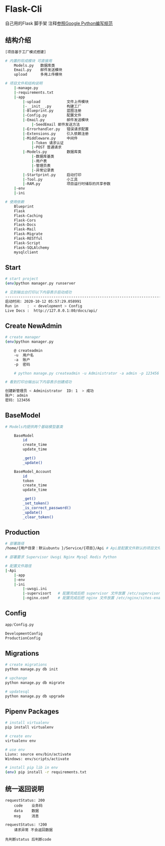 # Flask-Cli

自己用的Flask 脚手架 注释[参照Google Python编写规范](https://zh-google-styleguide.readthedocs.io/en/latest/google-python-styleguide/python_style_rules/#comments)


## 结构介绍
``` sh
[项目基于工厂模式搭建]

# 内置的现成模块 可直接用
    Models.py   数据库类
    Email.py    邮件发送模块
    upload      多用上传模块

# 项目文件和结构说明
    |-manage.py
    |-requirements.txt
    |-app
        |-upload            文件上传模块
        |-__init__.py       构建工厂
        |-Blueprint.py      蓝图注册
        |-Config.py         配置文件
        |-Email.py          邮件发送模块
            |-SeedEmail 邮件发送方法
        |-Errorhandler.py   错误请求配置
        |-Extensions.py     引入依赖注册
        |-Middleware.py     中间件
            |-Token 请求认证
            |-POST 普通请求
        |-Models.py         数据库类
            |-数据库基类
            |-用户表
            |-管理员表
            |-异常记录表
        |-Startprint.py     启动打印
        |-Tool.py           小工具
        |-RAM.py            项目运行时储存的共享参数
    |-env
    |-ini

# 使用依赖
    Blueprint
    Flask
    Flask-Caching   
    Flask-Cors      
    Flask-Docs      
    Flask-Mail      
    Flask-Migrate   
    Flask-RESTful   
    Flask-Script    
    Flask-SQLAlchemy
    mysqlclient
```

## Start
``` sh
# start project
(env)python manager.py runserver

# 见到输出台打印以下内容表示启动成功
---------------------------------------------------------------------------------------------
启动时间: 2020-10-12 05:57:29.058991
Run in    :  < development > Config
Live Docs :  http://127.0.0.1:80/docs/api/
```

## Create NewAdmin
``` sh
# create manager
(env)python manager.py

    @ createadmin
    -u  用户名
    -a  账户
    -p  密码

    # python manage.py createadmin -u Administrator -a admin -p 123456 

# 看到打印台输出以下内容表示创建成功

创建新管理员 < Administrator  ID: 1  > 成功
账户: admin
密码: 123456

```

## BaseModel
``` sh
# Models内提供两个基础模型基类

    BaseModel
        id
        create_time
        update_time

        _get()
        _update()

    BaseModel_Account
        id
        token
        create_time
        update_time

        _get()
        _set_token()
        _is_correct_password()
        _update()
        _clear_token()

```

## Production
``` sh
# 部署路径
/home/{用户目录：默认ubuntu }/Service/{项目}/Api # Api是配置文件默认的项目文件夹名

# 部署要求 Supervisor Uwsgi Nginx Mysql Redis Python

# 配置文件路径
|-Api
    |-app
    |-env
    |-ini
        |-uwsgi.ini
        |-supervisort   # 配置完成后把 supervisor 文件放置 /etc/supervisor/conf.d/
        |-nginx.conf    # 配置完成后把 nginx 文件放置 /etc/nginx/sites-enabled/
```

## Config
``` python
app/Config.py

DevelopmentConfig
ProductionConfig
```

## Migrations

``` sh
# create migrations
python manage.py db init

# upchange
python manage.py db migrate

# updatesql
python manage.py db upgrade
```

## Pipenv Packages

``` sh
# install virtualenv
pip install virtualenv

# create env
virtualenv env

# use env
Liunx: source env/bin/activate
Windows: env/scripts/activate

# install pip lib in env
(env) pip install -r requirements.txt
```

## 统一返回说明

    requestStatus: 200
        code    业务码
        data    数据
        msg     消息
    
    requestStatus: !200
        请求异常 不会返回数据

    先判断status 后判断code